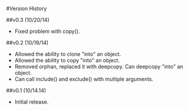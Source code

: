 #Version History

##v0.3 (10/20/14)
* Fixed problem with copy().

##v0.2 (10/19/14)
* Allowed the ability to clone "into" an object.
* Allowed the ability to copy "into" an object.
* Removed orphan, replaced it with deepcopy. Can deepcopy "into" an object.
* Can call include() and exclude() with multiple arguments.

##v0.1 (10/14.14)
* Initial release.
